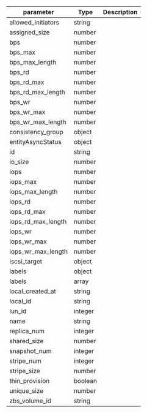| parameter | Type | Description |
| ----------- | ----------- |----------- |
| allowed_initiators  |  string  |    |
| assigned_size  |  number  |    |
| bps  |  number  |    |
| bps_max  |  number  |    |
| bps_max_length  |  number  |    |
| bps_rd  |  number  |    |
| bps_rd_max  |  number  |    |
| bps_rd_max_length  |  number  |    |
| bps_wr  |  number  |    |
| bps_wr_max  |  number  |    |
| bps_wr_max_length  |  number  |    |
| consistency_group  |  object  |    |
| entityAsyncStatus  |  object  |    |
| id  |  string  |    |
| io_size  |  number  |    |
| iops  |  number  |    |
| iops_max  |  number  |    |
| iops_max_length  |  number  |    |
| iops_rd  |  number  |    |
| iops_rd_max  |  number  |    |
| iops_rd_max_length  |  number  |    |
| iops_wr  |  number  |    |
| iops_wr_max  |  number  |    |
| iops_wr_max_length  |  number  |    |
| iscsi_target  |  object  |    |
| labels  |  object  |    |
| labels  |  array  |    |
| local_created_at  |  string  |    |
| local_id  |  string  |    |
| lun_id  |  integer  |    |
| name  |  string  |    |
| replica_num  |  integer  |    |
| shared_size  |  number  |    |
| snapshot_num  |  integer  |    |
| stripe_num  |  integer  |    |
| stripe_size  |  number  |    |
| thin_provision  |  boolean  |    |
| unique_size  |  number  |    |
| zbs_volume_id  |  string  |    |